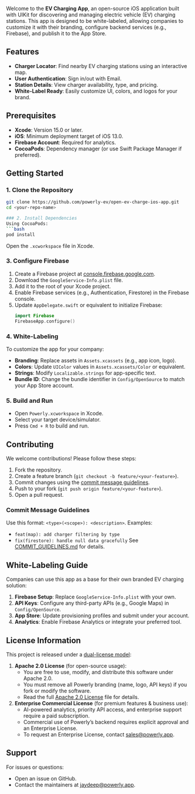 Welcome to the **EV Charging App**, an open-source iOS application built with UIKit for discovering and managing electric vehicle (EV) charging stations. This app is designed to be white-labeled, allowing companies to customize it with their branding, configure backend services (e.g., Firebase), and publish it to the App Store.

## Features
- **Charger Locator**: Find nearby EV charging stations using an interactive map.
- **User Authentication**: Sign in/out with Email.
- **Station Details**: View charger availability, type, and pricing.
- **White-Label Ready**: Easily customize UI, colors, and logos for your brand.

## Prerequisites
- **Xcode**: Version 15.0 or later.
- **iOS**: Minimum deployment target of iOS 13.0.
- **Firebase Account**: Required for analytics.
- **CocoaPods**: Dependency manager (or use Swift Package Manager if preferred).

## Getting Started

### 1. Clone the Repository
```bash
git clone https://github.com/powerly-ev/open-ev-charge-ios-app.git
cd <your-repo-name>

### 2. Install Dependencies
Using CocoaPods:
```bash
pod install
```
Open the `.xcworkspace` file in Xcode.

### 3. Configure Firebase
1. Create a Firebase project at [console.firebase.google.com](https://console.firebase.google.com).
2. Download the `GoogleService-Info.plist` file.
3. Add it to the root of your Xcode project.
4. Enable Firebase services (e.g., Authentication, Firestore) in the Firebase console.
5. Update `AppDelegate.swift` or equivalent to initialize Firebase:
   ```swift
   import Firebase
   FirebaseApp.configure()
   ```

### 4. White-Labeling
To customize the app for your company:
- **Branding**: Replace assets in `Assets.xcassets` (e.g., app icon, logo).
- **Colors**: Update `UIColor` values in `Assets.xcassets/Color` or equivalent.
- **Strings**: Modify `Localizable.strings` for app-specific text.
- **Bundle ID**: Change the bundle identifier in `Config/OpenSource` to match your App Store account.

### 5. Build and Run
- Open `Powerly.xcworkspace` in Xcode.
- Select your target device/simulator.
- Press `Cmd + R` to build and run.

## Contributing
We welcome contributions! Please follow these steps:
1. Fork the repository.
2. Create a feature branch (`git checkout -b feature/<your-feature>`).
3. Commit changes using the [commit message guidelines](#commit-message-guidelines).
4. Push to your fork (`git push origin feature/<your-feature>`).
5. Open a pull request.

### Commit Message Guidelines
Use this format: `<type>(<scope>): <description>`. Examples:
- `feat(map): add charger filtering by type`
- `fix(firestore): handle null data gracefully`
See [COMMIT_GUIDELINES.md](COMMIT_GUIDELINES.md) for details.

## White-Labeling Guide
Companies can use this app as a base for their own branded EV charging solution:
1. **Firebase Setup**: Replace `GoogleService-Info.plist` with your own.
2. **API Keys**: Configure any third-party APIs (e.g., Google Maps) in `Config/OpenSource`.
3. **App Store**: Update provisioning profiles and submit under your account.
4. **Analytics**: Enable Firebase Analytics or integrate your preferred tool.

## License Information
This project is released under a [dual-license model](LICENSE):
1. **Apache 2.0 License** (for open-source usage):
   - You are free to use, modify, and distribute this software under Apache 2.0.
   - You must remove all Powerly branding (name, logo, API keys) if you fork or modify the software.
   - Read the full [Apache 2.0 License](LICENSE) file for details.
2. **Enterprise Commercial License** (for premium features & business use):
   - AI-powered analytics, priority API access, and enterprise support require a paid subscription.
   - Commercial use of Powerly’s backend requires explicit approval and an Enterprise License.
   - To request an Enterprise License, contact [sales@powerly.app](mailto:sales@powerly.app).

## Support
For issues or questions:
- Open an issue on GitHub.
- Contact the maintainers at jaydeep@powerly.app.
